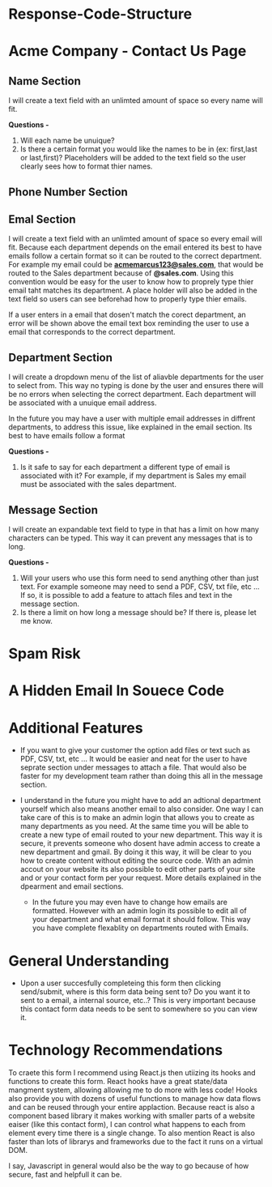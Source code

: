 # Response-Code-Structure

# Acme Company - Contact Us Page

## Name Section

 I will create a text field with an unlimted amount of space so every name will fit.
 
  **Questions -**
  1. Will each name be unuique?
  2. Is there a certain format you would like the names to be in (ex: first,last or last,first)? Placeholders will be added to the text field so the user clearly      sees how to format thier names. 
  
## Phone Number Section

## Emal Section

I will create a text field with an unlimted amount of space so every email will fit. Because each department depends on the email entered its best to have emails follow a certain format so it can be routed to the correct department. For example my email could be **acmemarcus123@sales.com**, that would be routed to the Sales department because of **@sales.com**. Using this convention would be easy for the user to know how to proprely type thier email taht matches its department. A place holder will also be added in the text field so users can see beforehad how to properly type thier emails.

If a user enters in a email that dosen't match the corect department, an error will be shown above the email text box reminding the user to use a email that corresponds to the correct department. 

## Department Section

I will create a dropdown menu of the list of aliavble departments for the user to select from. This way no typing is done by the user and ensures there will be no errors when selecting the correct department. Each department will be associated with a unuique email address. 
 
In the future you may have a user with multiple email addresses in diffrent departments, to address this issue, like explained in the email section. Its best to have emails follow a format
 
 **Questions -**
  1. Is it safe to say for each department a different type of email is associated with it? For example, if my department is Sales my email must be associated with the sales department.

## Message Section

 I will create an expandable text field to type in that has a limit on how many characters can be typed. This way it can prevent any messages that is to long.

 **Questions -**
  1. Will your users who use this form need to send anything other than just text. For example someone may need to send  a PDF, CSV, txt file, etc ... If so, it      is possible to add a feature to attach files and text in the message section.
  2. Is there a limit on how long a message should be? If there is, please let me know.

# Spam Risk

# A Hidden Email In Souece Code

# Additional Features  
* If you want to give your customer the option add files or text such as PDF, CSV, txt, etc ... It would be easier and neat for the user to have seprate section under messages to attach a file. That would also be faster for my development team rather than doing this all in the message section. 

* I understand in the future you might have to add an adtional department yourself which also means another email to also consider. One way I can take care of this is to make an admin login that allows you to create as many departments as you need. At the same time you will be able to create a new type of email routed to your new department. This way it is secure, it prevents someone who dosent have admin access to create a new department and gmail. By doing it this way, it will be clear to you how to create content without editing the source code. With an admin accout on your website its also possible to edit other parts of your site and or your contact form per your request. More details explained in the dpearment and email sections.
    * In the future you may even have to change how emails are formatted. However with an admin login its possible to edit all of your department and what email     format it should follow. This way you have complete flexablity on departments routed with Emails.

# General Understanding 
* Upon a user succesfully completeing this form then clicking send/submit, where is this form data being sent to? Do you want it to sent to a email, a internal source, etc..? This is very important because this contact form data needs to be sent to somewhere so you can view it.

# Technology Recommendations
To craete this form I recommend using React.js then utiizing its hooks and functions to create this form. React hooks have a great state/data mangment system, allowing allowing me to do more with less code! Hooks also provide you with dozens of useful functions to manage how data flows and can be reused through your entire applaction. Because react is also a component based library it makes working with smaller parts of a website eaiser (like this contact form), I can control what happens to each from element every time there is a single change. To also mention React is also faster than lots of librarys and frameworks due to the fact it runs on a virtual DOM.

I say, Javascript in general would also be the way to go because of how secure, fast and helpfull it can be.
